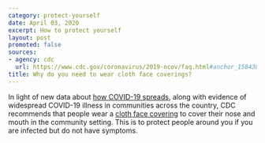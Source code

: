 ```yaml
---
category: protect-yourself
date: April 03, 2020
excerpt: How to protect yourself
layout: post
promoted: false
sources:
- agency: cdc
  url: https://www.cdc.gov/coronavirus/2019-ncov/faq.html#anchor_1584386949645
title: Why do you need to wear cloth face coverings?
---
```


In light of new data about [how COVID-19 spreads](https://www.cdc.gov/coronavirus/2019-ncov/prevent-getting-sick/how-covid-spreads.html), along with evidence of widespread COVID-19 illness in communities across the country, CDC recommends that people wear a [cloth face covering](https://www.cdc.gov/coronavirus/2019-ncov/prevent-getting-sick/cloth-face-cover.html) to cover their nose and mouth in the community setting. This is to protect people around you if you are infected but do not have symptoms.